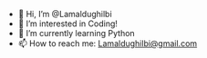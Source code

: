 - 👋 Hi, I’m @Lamaldughilbi
- 👀 I’m interested in Coding!
- 🌱 I’m currently learning Python
- 📫 How to reach me: Lamaldughilbi@gmail.com

<!---
Lamaldughilbi/Lamaldughilbi is a ✨ special ✨ repository because its `README.md` (this file) appears on your GitHub profile.
You can click the Preview link to take a look at your changes.
--->
